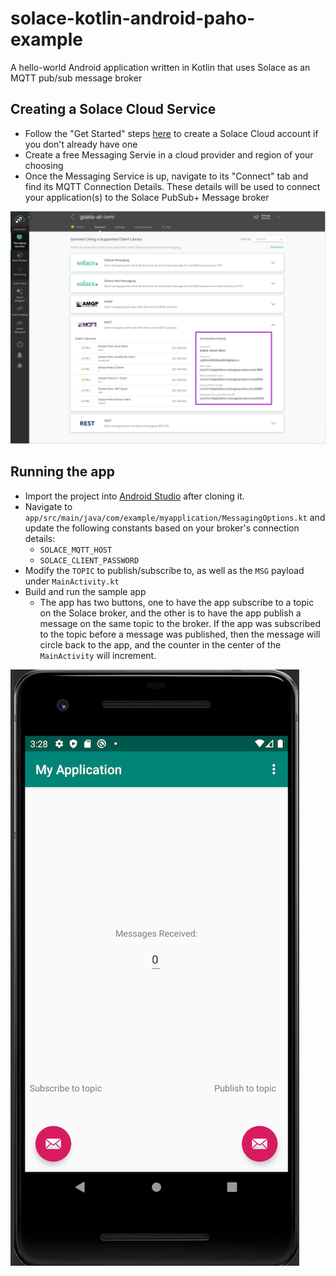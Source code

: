 # solace-kotlin-android-paho-example
A hello-world Android application written in Kotlin that uses Solace as an MQTT pub/sub message broker

## Creating a Solace Cloud Service
* Follow the "Get Started" steps [here](https://solace.com/products/event-broker/cloud/) to create a Solace Cloud account if you don't already have one
* Create a free Messaging Servie in a cloud provider and region of your choosing
* Once the Messaging Service is up, navigate to its "Connect" tab and find its MQTT Connection Details. These details will be used to connect your application(s) to the Solace PubSub+ Message broker 

![Alt text](/docs/solaceConnectionInfo.png)
<!-- .element height="50%" width="50%" -->

## Running the app
* Import the project into [Android Studio](https://developer.android.com/studio/index.html) after cloning it.
* Navigate to `app/src/main/java/com/example/myapplication/MessagingOptions.kt` and update the following constants based on your broker's connection details:
  * `SOLACE_MQTT_HOST`
  * `SOLACE_CLIENT_PASSWORD`
* Modify the `TOPIC` to publish/subscribe to, as well as the `MSG` payload under `MainActivity.kt`
* Build and run the sample app
  * The app has two buttons, one to have the app subscribe to a topic on the Solace broker, and the other is to have the app publish a message on the same topic to the broker. If the app was subscribed to the topic before a message was published, then the message will circle back to the app, and the counter in the center of the `MainActivity` will increment.

![Alt text](/docs/app.png?raw=true "Sample Application")
<!-- .element height="30%" width="30%" -->
